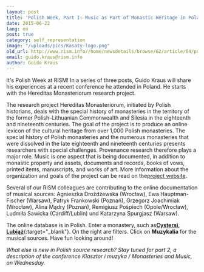 ```yaml
---
layout: post
title: 'Polish Week, Part I: Music as Part of Monastic Heritage in Poland'
date: 2015-06-22
lang: en
post: true
category: self_representation
image: "/uploads/pics/Kasaty-logo.png"
old_url: http://www.rism.info//home/newsdetails/browse/62/article/64/polish-week-part-i-music-as-part-of-monastic-heritage-in-poland.html
email: guido.kraus@rism.info
author: Guido Kraus
---
```



It's Polish Week at RISM! In a series of three posts, Guido Kraus will share his experiences at a recent conference he attended in Poland. He starts with the Hereditas Monasteriorum research project.



The research project Hereditas Monasteriorum, initiated by Polish historians, deals with the special history of monasteries in the territory of the former Polish–Lithuanian Commonwealth and Silesia in the eighteenth and nineteenth centuries. The goal of the project is to produce an online lexicon of the cultural heritage from over 1,000 Polish monasteries. The special history of Polish monasteries and the numerous monasteries that were dissolved in the late eighteenth and nineteenth centuries presents researchers with special challenges. Provenance research therefore plays a major role. Music is one aspect that is being documented, in addition to monastic property and assets, documents and records, books of vows, printed items, manuscripts, and works of art. More information about the organization and goals of the project can be read on the[project website](http://rism.info/http:// "external-link-new-window").



Several of our RISM colleagues are contributing to the online documentation of musical sources: Agnieszka Drożdżewska (Wrocław), Ewa Hauptman-Fischer (Warsaw), Patryk Frankowski (Poznań), Grzegorz Joachimiak (Wrocław), Alina Mądry (Poznań), Remigiusz Pośpiech (Opole/Wrocław), Ludmiła Sawicka (Cardiff/Lublin) und Katarzyna Spurgjasz (Warsaw).



The online database is in Polish. Enter a monastery, such as[**Cystersi, Lubiąż**](http://pw.kasaty.pl/klasztor/Monastery/489.html){:target="_blank"}. On the right are filters. Click on **Muzykalia** for the musical sources. Have fun looking around!



_What else is new in Polish source research? Stay tuned for part 2, a description of the conference Klasztor i muzyka / Monasteries and Music, on Wednesday._



<script type="text/javascript">var switchTo5x=true;</script><script type="text/javascript" src="http://w.sharethis.com/button/buttons.js"></script><script type="text/javascript">stLight.options({publisher: "9b601438-1ce1-49d8-bfd7-9cff5df54c17", doNotHash: false, doNotCopy: false, hashAddressBar: false});</script>